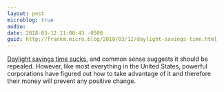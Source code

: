 ```yaml
---
layout: post
microblog: true
audio: 
date: 2018-03-12 11:00:43 -0500
guid: http://frankm.micro.blog/2018/03/12/daylight-savings-time.html
---
```

[Daylight savings time sucks](https://www.smithsonianmag.com/history/100-years-later-madness-daylight-saving-time-endures-180968435/), and common sense suggests it should be repealed. However, like most everything in the United States, powerful corporations have figured out how to take advantage of it and therefore their money will prevent any positive change. 
